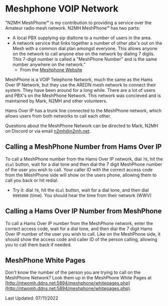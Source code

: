 # Meshphone VOIP Network

"N2MH MeshPhone℠ is my contribution to providing a service over the Amateur radio mesh network. N2MH MeshPhone℠ has two parts:

* A local PBX supplying sip dialtone to a number of users in the area.
* A network service that links together a number of other pbx's out on the Mesh with a common dial plan amongst everyone. This allows anyone on the network to call anyone else on the network by dialing 7 digits. This 7-digit number is called a "MeshPhone Number" and is the same number anywhere on the network."
    * From the [Meshphone Website](http://ntwomh.ddns.net:5894/meshphone/)

MeshPhone is a VOIP Telephone Network, much the same as the Hams Over IP Network, but they use the AREDN mesh network to connect their system. They have been around for a long while. There are a lot of users and PBX's on the MeshPhone Network. This network was concieved and is maintained by Mark, N2MH and other volunteers. 

Hams Over IP has a trunk line connected to the MeshPhone network, which allows users from both networks to call each other.

Questions about the MeshPhone Network can be directed to Mark, N2MH on Discord or via email n2mh@n2mh.net.

## Calling a MeshPhone Number from Hams Over IP

To call a MeshPhone number from the Hams Over IP network, dial ```78```, hit the ```dial``` button, wait for a dial tone and then dial the 7 digit MeshPhone number of the user you wish to call. Your caller ID with the correct access code from the MeshPhone side will show on the users phone, allowing them to call you back or hit redial.

* Try it: dial ```78```, hit the ```dial``` button, wait for a dial tone, and then dial ```9995000``` (time). You should hear the time from their network (WWV)

## Calling a Hams Over IP Number from MeshPhone

To call a Hams Over IP number from the MeshPhone network, enter the correct access code, wait for a dial tone, and then dial the 7 digit Hams Over IP number of the user you wish to call. Like on the MeshPhone side, it should show the access code and caller ID of the person calling, allowing you to call them back if needed.

## MeshPhone White Pages

Don't know the number of the person you are trying to call on the MeshPhone Network? Look them up in the MeshPhone White Pages at [http://ntwomh.ddns.net:5894/meshphone/whitepages.php](http://ntwomh.ddns.net:5894/meshphone/whitepages.php).

Last Updated: 07/11/2022